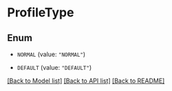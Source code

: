 # ProfileType

## Enum


* `NORMAL` (value: `"NORMAL"`)

* `DEFAULT` (value: `"DEFAULT"`)


[[Back to Model list]](../README.md#documentation-for-models) [[Back to API list]](../README.md#documentation-for-api-endpoints) [[Back to README]](../README.md)


